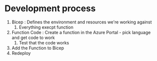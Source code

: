 # Development process

1. Bicep : Defines the environment and resources we're working against 
    1. Everything execpt function
1. Function Code : Create a function in the Azure Portal - pick language and get code to work
    1. Test that the code works
1. Add the Function to Bicep
1. Redeploy